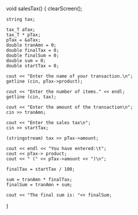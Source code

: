 void salesTax()
{
    clearScreen();

    string tax;

    tax_T aTax;
    tax_T * pTax;
    pTax = &aTax;
    double tranAmn = 0;
    double finalTax = 0;
    double finalSum = 0;
    double sum = 0;
    double startTax = 0;

    cout << "Enter the name of your transaction.\n";
    getline (cin, pTax->product);

    cout << "Enter the number of items." << endl;
    getline (cin, tax);

    cout << "Enter the amount of the transaction\n";
    cin >> tranAmn;

    cout << "Enter the sales tax\n";
    cin >> startTax;

    (stringstream) tax >> pTax->amount;

    cout << endl << "You have entered:\t";
    cout << pTax-> product;
    cout << " (" << pTax->amount << ")\n";

    finalTax = startTax / 100;

    sum = tranAmn * finalTax;
    finalSum = tranAmn + sum;

    cout << "The final sum is: "<< finalSum;


}
